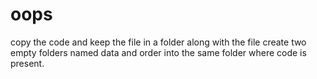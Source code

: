 # oops
copy the code and keep the file in a folder along with the file create two empty folders named data and order into the same folder where code is present.
